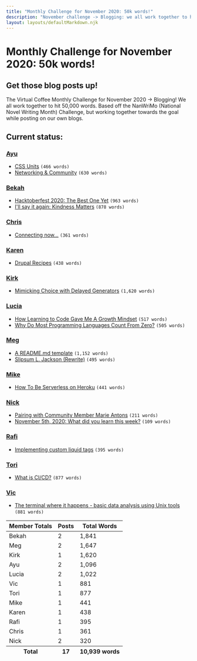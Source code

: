 ```yaml
---
title: "Monthly Challenge for November 2020: 50k words!"
description: "November challenge -> Blogging: we all work together to hit 50,000 words. Based off the NanWriMo (National Novel Writing Month) Challenge, but working together towards the goal while posting on our own blogs."
layout: layouts/defaultMarkdown.njk
---
```


# Monthly Challenge for November 2020: 50k words!

## Get those blog posts up!

The Virtual Coffee Monthly Challenge for November 2020 -> Blogging! We all work together to hit 50,000 words. Based off the NanWriMo (National Novel Writing Month) Challenge, but working together towards the goal while posting on our own blogs.

## Current status:

### [Ayu](https://adiatiayu.hashnode.dev)

- [CSS Units](https://adiatiayu.hashnode.dev/css-units) `(466 words)`
- [Networking & Community](https://adiatiayu.hashnode.dev/networking-and-community) `(630 words)`

### [Bekah](https://dev.to/bekahhw)

- [Hacktoberfest 2020: The Best One Yet](https://dev.to/bekahhw/hacktoberfest-2020-the-best-one-yet-5fp7) `(963 words)`
- [I'll say it again: Kindness Matters](https://dev.to/bekahhw/i-ll-say-it-again-kindness-matters-3ef4) `(878 words)`

### [Chris](https://dev.to/jarvisscript)

- [Connecting now...](https://dev.to/jarvisscript/connecting-now-18a4) `(361 words)`

### [Karen](https://dev.to/kldickenson)

- [Drupal Recipes](https://dev.to/kldickenson/drupal-recipes-68f) `(438 words)`

### [Kirk](https://gistlog.co/tkshill)

- [Mimicking Choice with Delayed Generators](https://gistlog.co/tkshill/5edf3eb96a1dd80b47849399c7945499) `(1,620 words)`

### [Lucia](https://dev.to/cerchie)

- [How Learning to Code Gave Me A Growth Mindset](https://dev.to/cerchie/how-learning-to-code-gave-me-a-growth-mindset-4lbo) `(517 words)`
- [Why Do Most Programming Languages Count From Zero?](https://dev.to/cerchie/why-do-computers-count-from-zero-3mh6) `(505 words)`

### [Meg](https://meghangutshall.com/)

- [A README.md template](https://gist.github.com/meg-gutshall/ac48ef47d9d7b750c354c990c90a2a8f) `(1,152 words)`
- [Slipsum L. Jackson (Rewrite)](https://dev.to/meg_gutshall/slipsum-l-jackson-blog-post-3khl) `(495 words)`

### [Mike](https://mikerogers.io/)

- [How To Be Serverless on Heroku](https://mikerogers.io/2020/11/11/how-to-be-serverless-on-heroku) `(441 words)`

### [Nick](https://dev.to/nickytonline)

- [Pairing with Community Member Marie Antons](https://dev.to/devteam/pairing-with-community-member-marie-antons-3doi) `(211 words)`
- [November 5th, 2020: What did you learn this week?](https://dev.to/nickytonline/november-5th-2020-what-did-you-learn-this-week-31fa) `(109 words)`

### [Rafi](https://dev.to/rafi993)

- [Implementing custom liquid tags](https://dev.to/rafi993/implementing-custom-liquid-tags-16g0) `(395 words)`

### [Tori](https://dev.to/torianne02)

- [What is CI/CD?](https://firehydrant.io/blog/what-is-ci-cd/) `(877 words)`

### [Vic](https://vicvijayakumar.com)

- [The terminal where it happens - basic data analysis using Unix tools](https://vicvijayakumar.com/blog/basic-data-analysis-unix-tools) `(881 words)`

<table class="table mt-5" style="max-width:600px">
  <thead class="thead-dark">
    <th scope="col">
      Member Totals
    </th>
    <th scope="col" class="text-right">
      Posts
    </th>
    <th scope="col" class="text-right">
      Total Words
    </th>
  </thead>
  <tbody>
    <tr>
      <td>Bekah</td>
      <td class="text-right">2</td>
      <td class="text-right">1,841</td>
    </tr>
    <tr>
      <td>Meg</td>
      <td class="text-right">2</td>
      <td class="text-right">1,647</td>
    </tr>
    <tr>
      <td>Kirk</td>
      <td class="text-right">1</td>
      <td class="text-right">1,620</td>
    </tr>
    <tr>
      <td>Ayu</td>
      <td class="text-right">2</td>
      <td class="text-right">1,096</td>
    </tr>
    <tr>
      <td>Lucia</td>
      <td class="text-right">2</td>
      <td class="text-right">1,022</td>
    </tr>
    <tr>
      <td>Vic</td>
      <td class="text-right">1</td>
      <td class="text-right">881</td>
    </tr>
    <tr>
      <td>Tori</td>
      <td class="text-right">1</td>
      <td class="text-right">877</td>
    </tr>
    <tr>
      <td>Mike</td>
      <td class="text-right">1</td>
      <td class="text-right">441</td>
    </tr>
    <tr>
      <td>Karen</td>
      <td class="text-right">1</td>
      <td class="text-right">438</td>
    </tr>
    <tr>
      <td>Rafi</td>
      <td class="text-right">1</td>
      <td class="text-right">395</td>
    </tr>
    <tr>
      <td>Chris</td>
      <td class="text-right">1</td>
      <td class="text-right">361</td>
    </tr>
    <tr>
      <td>Nick</td>
      <td class="text-right">2</td>
      <td class="text-right">320</td>
    </tr>
  </tbody>
  <tfoot>
    <tr>
      <th scope="col">Total</th>
      <th scope="col" class="text-right">17</th>
      <th scope="col" class="text-right">10,939 words</th>
    </tr>
  </tfoot>
</table>
